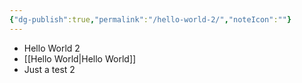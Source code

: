 ```yaml
---
{"dg-publish":true,"permalink":"/hello-world-2/","noteIcon":""}
---
```


- Hello World 2
- [[Hello World\|Hello World]]
- Just a test 2